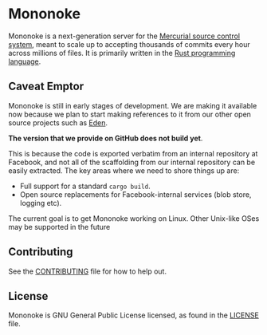 # Mononoke

Mononoke is a next-generation server for the [Mercurial source control
system](https://www.mercurial-scm.org/), meant to scale up to accepting
thousands of commits every hour across millions of files. It is primarily
written in the [Rust programming language](https://www.rust-lang.org/en-US/).

## Caveat Emptor

Mononoke is still in early stages of development. We are making it available now because we plan to
start making references to it from our other open source projects such as
[Eden](https://github.com/facebookexperimental/eden).

**The version that we provide on GitHub does not build yet**.

This is because the code is exported verbatim from an internal repository at Facebook, and
not all of the scaffolding from our internal repository can be easily extracted. The key areas
where we need to shore things up are:

* Full support for a standard `cargo build`.
* Open source replacements for Facebook-internal services (blob store, logging etc).

The current goal is to get Mononoke working on Linux. Other Unix-like OSes may
be supported in the future

## Contributing

See the [CONTRIBUTING](CONTRIBUTING.md) file for how to help out.

## License
Mononoke is GNU General Public License licensed, as found in the
[LICENSE](LICENSE) file.
